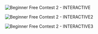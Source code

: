 ![Beginner Free Contest 2 - INTERACTIVE](https://github.com/VanHoang110802/Competitive_Programming/assets/108053955/b80808fc-76ac-4817-8f02-bd0c48bf9877)

![Beginner Free Contest 2 - INTERACTIVE2](https://github.com/VanHoang110802/Competitive_Programming/assets/108053955/7d96b3d8-0d01-4a31-9332-296d5531fe87)

![Beginner Free Contest 2 - INTERACTIVE3](https://github.com/VanHoang110802/Competitive_Programming/assets/108053955/c2628a03-3b2a-429d-9d95-b4bf601372a9)

